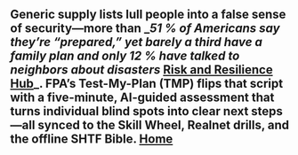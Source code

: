 Generic supply lists lull people into a false sense of security—more than __51 % of Americans say they’re “prepared,” yet barely a third have a family plan and only 12 % have talked to neighbors about disasters_ [Risk and Resilience Hub](https://www.riskandresiliencehub.com/are-americans-prepared-for-disasters-femas-survey-reveals-key-findings/?utm_source=chatgpt.com)_. FPA’s **Test-My-Plan (TMP)** flips that script with a five-minute, AI-guided assessment that turns individual blind spots into clear next steps—all synced to the **Skill Wheel**, **Realnet** drills, and the offline **SHTF Bible**. [Home](https://www.fema.gov/media-library/assets/documents/90354?utm_source=chatgpt.com)  
---